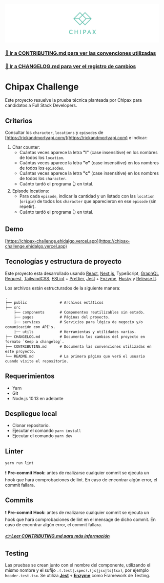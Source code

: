 ![Chipax](chipax-header.jpg)

### [🤝 Ir a CONTRIBUTING.md para ver las convenciones utilizadas](CONTRIBUTING.md)

### [📖 Ir a CHANGELOG.md para ver el registro de cambios](CHANGELOG.md)

# Chipax Challenge

Este proyecto resuelve la prueba técnica planteada por Chipax para candidatos a Full Stack Developers.

## Criterios
Consultar los `character`, `locations` y `episodes` de [https://rickandmortyapi.com/](https://rickandmortyapi.com) e indicar:
1. Char counter:
    - Cuántas veces aparece la letra **"l"** (case insensitive) en los nombres de todos los `location`.
    - Cuántas veces aparece la letra **"e"** (case insensitive) en los nombres de todos los `episodes`.
    - Cuántas veces aparece la letra **"c"** (case insensitive) en los nombres de todos los `character`.
    - Cuánto tardó el programa 👆 en total.
1. Episode locations:
    - Para cada `episode`, indicar la cantidad y un listado con las `location` (`origin`) de todos los `character` que aparecieron en ese `episode` (sin repetir).
    - Cuánto tardó el programa 👆 en total.

## Demo

 [https://chipax-challenge.ehidalgo.vercel.app](https://chipax-challenge.ehidalgo.vercel.app)

## Tecnologías y estructura de proyecto

Este proyecto esta desarrollado usando [React](https://es.reactjs.org), [Next.js](https://nextjs.org), TypeScript, [GraphQL Request](https://github.com/prisma-labs/graphql-request),
[TailwindCSS](https://tailwindcss.com), [ESLint](https://eslint.org) + [Prettier](https://prettier.io),  [Jest](https://jestjs.io) + [Enzyme](https://enzymejs.github.io/enzyme/), [Husky](https://typicode.github.io/husky) y
[Release It](https://github.com/release-it/release-it).

Los archivos están estructurados de la siguiente manera:

    .
    ├── public               # Archivos estáticos
    ├── src
        ├── components       # Componentes reutilizables sin estado.
        ├── pages            # Páginas del proyecto.
        ├── services         # Servicios para lógica de negocio y/o comunicación con API's.
        ├── utils            # Herramientas y utilidades varias.
    ├── CHANGELOG.md         # Documenta los cambios del proyecto en formato `Keep a changelog`.
    ├── CONTRIBUTING.md      # Documenta las convenciones utilizadas en este proyecto.
    └── README.md            # La primera página que verá el usuario cuando visite el repositorio.


## Requerimientos
* Yarn
* Git
* Node.js 10.13 en adelante

## Despliegue local

* Clonar repositorio.
* Ejecutar el comando `yarn install`
* Ejecutar el comando `yarn dev`

## Linter
```bash
yarn run lint
```

:exclamation: **Pre-commit Hook**: antes de realizarse cualquier commit se ejecuta un hook que hará comprobaciones de lint. En caso de encontrar algún error, el commit fallara.

## Commits

:exclamation: **Pre-commit Hook**: antes de realizarse cualquier commit se ejecuta un hook que hará comprobaciones de lint en el mensage de dicho commit. En caso de encontrar algún error, el commit fallara.

##### [👉 Leer CONTRIBUTING.md para más información](CONTRIBUTING.md)

## Testing

Las pruebas se crean junto con el nombre del componente, utilizando el mismo nombre y el sufijo `.(.test|.spec).(js|jsx|ts|tsx)`, por ejemplo `header.test.tsx`. Se utiliza **[Jest](https://jestjs.io) + [Enzyme](https://enzymejs.github.io/enzyme/)** como Framework de Testing.
